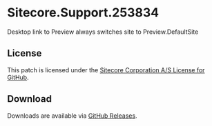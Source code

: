 # Sitecore.Support.253834
Desktop link to Preview always switches site to Preview.DefaultSite

## License  
This patch is licensed under the [Sitecore Corporation A/S License for GitHub](https://github.com/sitecoresupport/Sitecore.Support.253834/blob/master/LICENSE).  

## Download  
Downloads are available via [GitHub Releases](https://github.com/sitecoresupport/Sitecore.Support.253834/releases).  
